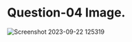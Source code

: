 # Question-04 Image.
![Screenshot 2023-09-22 125319](https://github.com/Khush0031/pw-skills-full-stack-web-dev-assignment-solution/assets/121889921/4fc4a583-5007-403b-8b29-7c01db01490b)
